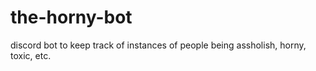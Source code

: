 # the-horny-bot
discord bot to keep track of instances of people being assholish, horny, toxic, etc.
